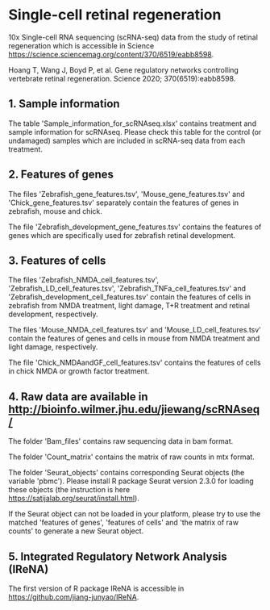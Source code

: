 # Single-cell retinal regeneration
10x Single-cell RNA sequencing (scRNA-seq) data from the study of retinal regeneration which is accessible in Science https://science.sciencemag.org/content/370/6519/eabb8598. 

Hoang T, Wang J, Boyd P, et al. Gene regulatory networks controlling vertebrate retinal regeneration. Science 2020; 370(6519):eabb8598.

## 1. Sample information
The table 'Sample_information_for_scRNAseq.xlsx' contains treatment and sample information for scRNAseq.
Please check this table for the control (or undamaged) samples which are included in scRNA-seq data from each treatment. 

## 2. Features of genes
The files 'Zebrafish_gene_features.tsv', 'Mouse_gene_features.tsv' and 'Chick_gene_features.tsv' separately contain the features of genes in zebrafish, mouse and chick. 

The file 'Zebrafish_development_gene_features.tsv' contains the features of genes which are specifically used for zebrafish retinal development.

## 3. Features of cells
The files 'Zebrafish_NMDA_cell_features.tsv', 'Zebrafish_LD_cell_features.tsv', 'Zebrafish_TNFa_cell_features.tsv' and 'Zebrafish_development_cell_features.tsv' contain the features of cells in zebrafish from NMDA treatment, light damage, T+R treatment and retinal development, respectively. 

The files 'Mouse_NMDA_cell_features.tsv' and 'Mouse_LD_cell_features.tsv' contain the features of genes and cells in mouse from NMDA treatment and light damage, respectively.

The file 'Chick_NMDAandGF_cell_features.tsv' contains the features of cells in chick NMDA or growth factor treatment. 

## 4. Raw data are available in http://bioinfo.wilmer.jhu.edu/jiewang/scRNAseq/

The folder 'Bam_files' contains raw sequencing data in bam format.

The folder 'Count_matrix' contains the matrix of raw counts in mtx format.

The folder 'Seurat_objects' contains corresponding Seurat objects (the variable 'pbmc'). Please install R package Seurat version 2.3.0 for loading these objects (the instruction is here https://satijalab.org/seurat/install.html). 

If the Seurat object can not be loaded in your platform, please try to use the matched 'features of genes', 'features of cells' and 'the matrix of raw counts' to generate a new Seurat object.

## 5. Integrated Regulatory Network Analysis (IReNA)
The first version of R package IReNA is accessible in https://github.com/jiang-junyao/IReNA.


